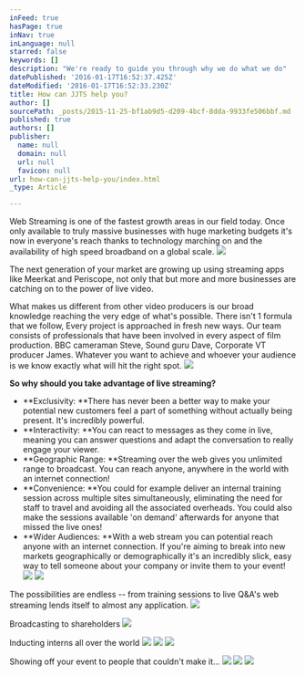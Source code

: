 ```yaml
---
inFeed: true
hasPage: true
inNav: true
inLanguage: null
starred: false
keywords: []
description: "We're ready to guide you through why we do what we do"
datePublished: '2016-01-17T16:52:37.425Z'
dateModified: '2016-01-17T16:52:33.230Z'
title: How can JJTS help you?
author: []
sourcePath: _posts/2015-11-25-bf1ab9d5-d209-4bcf-8dda-9933fe506bbf.md
published: true
authors: []
publisher:
  name: null
  domain: null
  url: null
  favicon: null
url: how-can-jjts-help-you/index.html
_type: Article

---
```

Web Streaming is one of the fastest growth areas in our field today. Once only available to truly massive businesses with huge marketing budgets it's now in everyone's reach thanks to technology marching on and the availability of high speed broadband on a global scale.
![](https://the-grid-user-content.s3-us-west-2.amazonaws.com/986730b6-2df5-4c6c-83bb-6d22ea912dee.jpg)

The next generation of your market are growing up using streaming apps like Meerkat and Periscope, not only that but more and more businesses are catching on to the power of live video.

What makes us different from other video producers is our broad knowledge reaching the very edge of what's possible. There isn't 1 formula that we follow, Every project is approached in fresh new ways. Our team consists of professionals that have been involved in every aspect of film production. BBC cameraman Steve, Sound guru Dave, Corporate VT producer James. Whatever you want to achieve and whoever your audience is we know exactly what will hit the right spot.
![](https://the-grid-user-content.s3-us-west-2.amazonaws.com/191febae-78a4-4870-86b0-15dabf93f80d.jpg)

**So why should you take advantage of live streaming?**

* **Exclusivity:  **There has never been a better way to make your potential new customers feel a part of something without actually being present. It's incredibly powerful.
* **Interactivity:  **You can react to messages as they come in live, meaning you can answer questions and adapt the conversation to really engage your viewer.
* **Geographic Range:  **Streaming over the web gives you unlimited range to broadcast. You can reach anyone, anywhere in the world with an internet connection!
* **Convenience:  **You could for example deliver an internal training session across multiple sites simultaneously, eliminating the need for staff to travel and avoiding all the associated overheads. You could also make the sessions available 'on demand' afterwards for anyone that missed the live ones!
* **Wider Audiences:  **With a web stream you can potential reach anyone with an internet connection. If you're aiming to break into new markets geographically or demographically it's an incredibly slick, easy way to tell someone about your company or invite them to your event!
![](https://s3-us-west-2.amazonaws.com/the-grid-img/p/ec4c8863e5b621c056e2f520f7a643b7f61a9d18.jpg)
![](https://the-grid-user-content.s3-us-west-2.amazonaws.com/fa94c063-51e2-4b89-88d5-61f91b1f4b28.jpg)

The possibilities are endless -- from training sessions to live Q&A's web streaming lends itself to almost any application.
![](https://the-grid-user-content.s3-us-west-2.amazonaws.com/27e48f15-1260-4cc5-9671-e999a0b3f2fa.jpg)

Broadcasting to shareholders
![](https://the-grid-user-content.s3-us-west-2.amazonaws.com/8f3268f9-0531-4865-9996-af4dbf8ccfcb.jpg)

Inducting interns all over the world
![](https://the-grid-user-content.s3-us-west-2.amazonaws.com/9485fa3c-232b-4f4c-8283-806ab86d4e95.jpg)
![](https://the-grid-user-content.s3-us-west-2.amazonaws.com/c7fcb95f-193b-45ba-999c-5613bfbb3b0f.JPG)
![](https://the-grid-user-content.s3-us-west-2.amazonaws.com/1532ad5c-b8a5-4360-a77e-6edec729c146.gif)

Showing off your event to people that couldn't make it...
![](https://s3-us-west-2.amazonaws.com/the-grid-img/p/173382860155221b7f668992c907d143d7e45be9.jpg)
![](https://the-grid-user-content.s3-us-west-2.amazonaws.com/6782593d-6560-4fc8-87f8-889c0a500b4d.jpg)
![](https://the-grid-user-content.s3-us-west-2.amazonaws.com/4591bdf6-5429-4b51-bd35-91be502cfe9c.jpg)